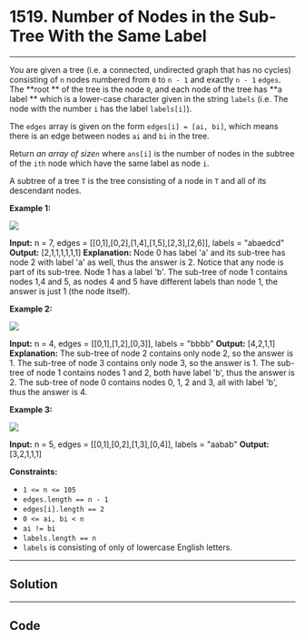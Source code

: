 # 1519. Number of Nodes in the Sub-Tree With the Same Label

---

You are given a tree (i.e. a connected, undirected graph that has no cycles) consisting of `n` nodes numbered from `0` to `n - 1` and exactly `n - 1` `edges`. The **root ** of the tree is the node `0`, and each node of the tree has **a label ** which is a lower-case character given in the string `labels` (i.e. The node with the number `i` has the label `labels[i]`).

The `edges` array is given on the form `edges[i] = [ai, bi]`, which means there is an edge between nodes `ai` and `bi` in the tree.

Return _an array of size`n`_ where `ans[i]` is the number of nodes in the subtree of the `ith` node which have the same label as node `i`.

A subtree of a tree `T` is the tree consisting of a node in `T` and all of its descendant nodes.

 

**Example 1:**

![](https://assets.leetcode.com/uploads/2020/07/01/q3e1.jpg)


**Input:** n = 7, edges = [[0,1],[0,2],[1,4],[1,5],[2,3],[2,6]], labels = "abaedcd"
**Output:** [2,1,1,1,1,1,1]
**Explanation:** Node 0 has label 'a' and its sub-tree has node 2 with label 'a' as well, thus the answer is 2. Notice that any node is part of its sub-tree.
Node 1 has a label 'b'. The sub-tree of node 1 contains nodes 1,4 and 5, as nodes 4 and 5 have different labels than node 1, the answer is just 1 (the node itself).


**Example 2:**

![](https://assets.leetcode.com/uploads/2020/07/01/q3e2.jpg)


**Input:** n = 4, edges = [[0,1],[1,2],[0,3]], labels = "bbbb"
**Output:** [4,2,1,1]
**Explanation:** The sub-tree of node 2 contains only node 2, so the answer is 1.
The sub-tree of node 3 contains only node 3, so the answer is 1.
The sub-tree of node 1 contains nodes 1 and 2, both have label 'b', thus the answer is 2.
The sub-tree of node 0 contains nodes 0, 1, 2 and 3, all with label 'b', thus the answer is 4.


**Example 3:**

![](https://assets.leetcode.com/uploads/2020/07/01/q3e3.jpg)


**Input:** n = 5, edges = [[0,1],[0,2],[1,3],[0,4]], labels = "aabab"
**Output:** [3,2,1,1,1]


 

**Constraints:**

  * `1 <= n <= 105`
  * `edges.length == n - 1`
  * `edges[i].length == 2`
  * `0 <= ai, bi < n`
  * `ai != bi`
  * `labels.length == n`
  * `labels` is consisting of only of lowercase English letters.

---

## Solution



---

## Code
```python


```
